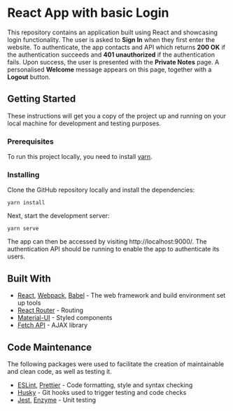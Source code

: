 # React App with basic Login

This repository contains an application built using React and showcasing login functionality. The user is asked to **Sign In** when they first enter the website. To authenticate, the app contacts and API which returns **200 OK** if the authentication succeeds and **401 unauthorized** if the authentication fails. Upon success, the user is presented with the **Private Notes** page. A personalised **Welcome** message appears on this page, together with a **Logout** button.

## Getting Started

These instructions will get you a copy of the project up and running on your local machine for development and testing purposes.

### Prerequisites

To run this project locally, you need to install [yarn](https://classic.yarnpkg.com/en/docs/install/#windows-stable).

### Installing

Clone the GitHub repository locally and install the dependencies:

```
yarn install
```

Next, start the development server:

```
yarn serve
```

The app can then be accessed by visiting http://localhost:9000/. The authentication API should be running to enable the app to authenticate its users.

## Built With

- [React](https://reactjs.org/), [Webpack](https://webpack.js.org/), [Babel](https://babeljs.io/) - The web framework and build environment set up tools
- [React Router](https://reacttraining.com/react-router/) - Routing
- [Material-UI](https://material-ui.com/) - Styled components
- [Fetch API](https://developer.mozilla.org/en-US/docs/Web/API/Fetch_API) - AJAX library

## Code Maintenance

The following packages were used to facilitate the creation of maintainable and clean code, as well as testing it.

- [ESLint](https://eslint.org/), [Prettier](https://prettier.io/) - Code formatting, style and syntax checking
- [Husky](https://www.npmjs.com/package/husky) - Git hooks used to trigger testing and code checks
- [Jest](https://jestjs.io/), [Enzyme](https://airbnb.io/enzyme/) - Unit testing
